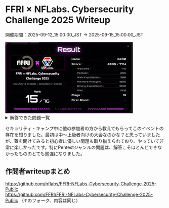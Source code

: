# FFRI × NFLabs. Cybersecurity Challenge 2025 Writeup

開催期間：2025-09-12_15:00:00_JST -> 2025-09-15_15:00:00_JST

<img src="images/rank.png" width="80%">

<details><summary>解答できた問題一覧</summary>

問題タイトルが()で囲まれているものは解答できなかった問題。
- Welcome
  - Welcome [★☆☆☆]
- Pentest
  - HiddenService [★☆☆☆]
  - (Shell4Solr) [★★☆☆]
  - (Center) [★★★☆]
  - (Enumeration) [★★★★]
- Web Exploitation
  - Secure Web Company [★☆☆☆]
  - (Timecard) [★★☆☆]
  - (TimeFlies) [★★★☆]
  - (Cereal Blog) [★★★★]
- Malware Analysis
  - Downloader [★☆☆☆]
  - Acrobatics [★★☆☆]
  - CustomEncryptor [★★★☆]
  - (Hidden) [★★★★]
- Binary Exploitation
  - Abnormal [★☆☆☆]
  - Jump [★★☆☆]
  - Here are GOT and PLT [★★★☆]
  - (all rust and no safe) [★★★★]
- Misc
  - Bellaso [★★☆☆]
  - Hamburger [★★☆☆]
  - Lamp [★★☆☆]
  - Salted Hash Hunt [★★☆☆]
</details>

セキュリティ・キャンプ中に他の参加者の方から教えてもらってこのイベントの存在を知りました。最初は中～上級者向けの大会なのかな？と思っていましたが、蓋を開けてみると初心者に優しい問題も取り揃えられており、やっていて非常に楽しかったです。特にPentestジャンルの問題は、解答こそほとんどできなかったもののとても勉強になりました。

## 作問者writeupまとめ
https://github.com/nflabs/FFRI-NFLabs-Cybersecurity-Challenge-2025-Public  
https://github.com/FFRI/FFRI-NFLabs-Cybersecurity-Challenge-2025-Public （↑のフォーク、内容は同じ）